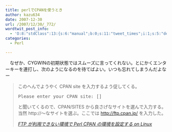 ```yaml
---
title: perlでCPANを使うとき
author: kazu634
date: 2007-12-30
url: /2007/12/30/_772/
wordtwit_post_info:
  - 'O:8:"stdClass":13:{s:6:"manual";b:0;s:11:"tweet_times";i:1;s:5:"delay";i:0;s:7:"enabled";i:1;s:10:"separation";s:2:"60";s:7:"version";s:3:"3.7";s:14:"tweet_template";b:0;s:6:"status";i:2;s:6:"result";a:0:{}s:13:"tweet_counter";i:2;s:13:"tweet_log_ids";a:1:{i:0;i:3551;}s:9:"hash_tags";a:0:{}s:8:"accounts";a:1:{i:0;s:7:"kazu634";}}'
categories:
  - Perl

---
```

<div class="section">
<p>
    　なぜか、CYGWINの初期状態ではスムーズに言ってくれない。とにかくエンターキーを連打し、次のようになるのを待てばよい。いつも忘れてしまうんだよなー
</p>
  
<blockquote title="FTP が利用できない環境で Perl CPAN の環境を設定する on Linux" cite="http://www.nilab.info/zurazure2/000246.html">
<p>
      このへんでようやく CPAN site を入力するよう促してくる。
</p>
    
<pre>
Please enter your CPAN site: &#91;]
</pre>
    
<p>
      と聞いてくるので、CPAN/SITES から良さげなサイトを選んで入力する。当然 http://～なサイトを選ぶ。ここでは <a href="http://ftp.cpan.jp/" onclick="__gaTracker('send', 'event', 'outbound-article', 'http://ftp.cpan.jp/', 'http://ftp.cpan.jp/');" target="_blank">http://ftp.cpan.jp/</a> を入力した。
</p>
    
<p>
<cite><a href="http://www.nilab.info/zurazure2/000246.html" onclick="__gaTracker('send', 'event', 'outbound-article', 'http://www.nilab.info/zurazure2/000246.html', 'FTP が利用できない環境で Perl CPAN の環境を設定する on Linux');" target="_blank">FTP が利用できない環境で Perl CPAN の環境を設定する on Linux</a></cite>
</p>
</blockquote>
</div>